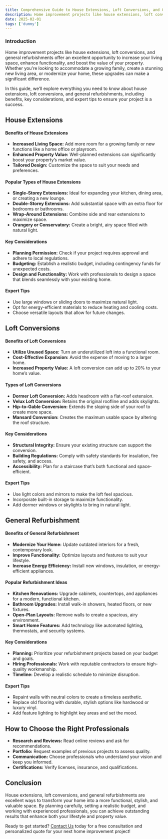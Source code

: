 ```yaml
---
title: Comprehensive Guide to House Extensions, Loft Conversions, and General Refurbishments
description: Home improvement projects like house extensions, loft conversions, and general refurbishments offer an excellent opportunity to increase your living space, enhance functionality, and boost the value of your property. Whether you're looking to accommodate a growing family, create a stunning new living area, or modernize your home, these upgrades can make a significant difference.
date: 2025-02-01
tags: ['dummy']
---
```


### Introduction
Home improvement projects like house extensions, loft conversions, and general refurbishments offer an excellent opportunity to increase your living space, enhance functionality, and boost the value of your property. Whether you're looking to accommodate a growing family, create a stunning new living area, or modernize your home, these upgrades can make a significant difference.

In this guide, we’ll explore everything you need to know about house extensions, loft conversions, and general refurbishments, including benefits, key considerations, and expert tips to ensure your project is a success.

## House Extensions
#### Benefits of House Extensions
- **Increased Living Space:** Add more room for a growing family or new functions like a home office or playroom.
- **Enhanced Property Value:** Well-planned extensions can significantly boost your property’s market value.
- **Tailored Design:** Customize the space to suit your needs and preferences.

#### Popular Types of House Extensions
- **Single-Storey Extensions:** Ideal for expanding your kitchen, dining area, or creating a new lounge.
- **Double-Storey Extensions:** Add substantial space with an extra floor for bedrooms or bathrooms.
- **Wrap-Around Extensions:** Combine side and rear extensions to maximize space.
- **Orangery or Conservatory:** Create a bright, airy space filled with natural light.

#### Key Considerations
- **Planning Permission:** Check if your project requires approval and adhere to local regulations.
- **Budgeting:** Establish a realistic budget, including contingency funds for unexpected costs.
- **Design and Functionality:** Work with professionals to design a space that blends seamlessly with your existing home.

#### Expert Tips
- Use large windows or sliding doors to maximize natural light.
- Opt for energy-efficient materials to reduce heating and cooling costs.
- Choose versatile layouts that allow for future changes.

## Loft Conversions
#### Benefits of Loft Conversions
- **Utilize Unused Space:** Turn an underutilized loft into a functional room.
- **Cost-Effective Expansion:** Avoid the expense of moving to a larger home.
- **Increased Property Value:** A loft conversion can add up to 20% to your home’s value.

#### Types of Loft Conversions
- **Dormer Loft Conversion:** Adds headroom with a flat-roof extension.
- **Velux Loft Conversion:** Retains the original roofline and adds skylights.
- **Hip-to-Gable Conversion:** Extends the sloping side of your roof to create more space.
- **Mansard Conversion:** Creates the maximum usable space by altering the roof structure.

#### Key Considerations
- **Structural Integrity:** Ensure your existing structure can support the conversion.
- **Building Regulations:** Comply with safety standards for insulation, fire safety, and access.
- **Accessibility:** Plan for a staircase that’s both functional and space-efficient.

#### Expert Tips
- Use light colors and mirrors to make the loft feel spacious.
- Incorporate built-in storage to maximize functionality.
- Add dormer windows or skylights to bring in natural light.

## General Refurbishment
#### Benefits of General Refurbishment
- **Modernize Your Home:** Update outdated interiors for a fresh, contemporary look.
- **Improve Functionality:** Optimize layouts and features to suit your lifestyle.
- **Increase Energy Efficiency:** Install new windows, insulation, or energy-efficient appliances.

#### Popular Refurbishment Ideas
- **Kitchen Renovations:** Upgrade cabinets, countertops, and appliances for a modern, functional kitchen.
- **Bathroom Upgrades:** Install walk-in showers, heated floors, or new fixtures.
- **Open-Plan Layouts:** Remove walls to create a spacious, airy environment.
- **Smart Home Features:** Add technology like automated lighting, thermostats, and security systems.

#### Key Considerations
- **Planning:** Prioritize your refurbishment projects based on your budget and goals.
- **Hiring Professionals:** Work with reputable contractors to ensure high-quality workmanship.
- **Timeline:** Develop a realistic schedule to minimize disruption.

#### Expert Tips
- Repaint walls with neutral colors to create a timeless aesthetic.
- Replace old flooring with durable, stylish options like hardwood or luxury vinyl.
- Add feature lighting to highlight key areas and set the mood.

## How to Choose the Right Professionals
- **Research and Reviews:** Read online reviews and ask for recommendations.
- **Portfolio:** Request examples of previous projects to assess quality.
- **Communication:** Choose professionals who understand your vision and keep you informed.
- **Certifications:** Verify licenses, insurance, and qualifications.

## Conclusion
House extensions, loft conversions, and general refurbishments are excellent ways to transform your home into a more functional, stylish, and valuable space. By planning carefully, setting a realistic budget, and working with experienced professionals, you can achieve outstanding results that enhance both your lifestyle and property value.

Ready to get started? [Contact Us](/contact/) today for a free consultation and personalized quote for your next home improvement project!
